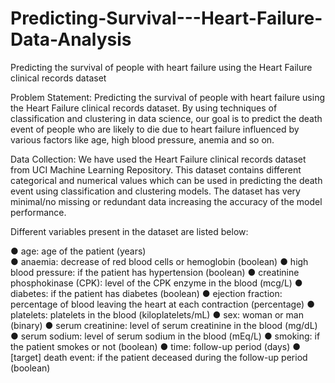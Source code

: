 # Predicting-Survival---Heart-Failure-Data-Analysis
Predicting the survival of people with heart failure using the Heart Failure clinical records dataset

Problem Statement:
Predicting the survival of people with heart failure using the Heart Failure clinical records dataset. By using techniques of classification and clustering in data science, our goal is to predict the death event of people who are likely to die due to heart failure influenced by various factors like age,
high blood pressure, anemia and so on.

Data Collection:
We have used the Heart Failure clinical records dataset from UCI Machine Learning Repository. This dataset contains different categorical and numerical values which can be used in predicting the death event using classification and clustering models.  The dataset has very minimal/no missing or redundant data increasing the accuracy of the model performance.

Different variables present in the dataset are listed below: 

● age: age of the patient (years) <br/>
● anaemia: decrease of red blood cells or hemoglobin (boolean) 
● high blood pressure: if the patient has hypertension (boolean) 
● creatinine phosphokinase (CPK): level of the CPK enzyme in the blood (mcg/L) 
● diabetes: if the patient has diabetes (boolean) 
● ejection fraction: percentage of blood leaving the heart at each contraction (percentage) 
● platelets: platelets in the blood (kiloplatelets/mL) 
● sex: woman or man (binary) 
● serum creatinine: level of serum creatinine in the blood (mg/dL) 
● serum sodium: level of serum sodium in the blood (mEq/L) 
● smoking: if the patient smokes or not (boolean) 
● time: follow-up period (days) 
● [target] death event: if the patient deceased during the follow-up period (boolean) 

